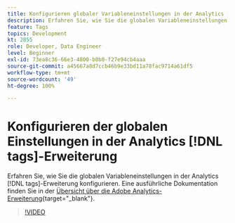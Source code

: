 ```yaml
---
title: Konfigurieren globaler Variableneinstellungen in der Analytics [!DNL tags] -Erweiterung
description: Erfahren Sie, wie Sie die globalen Variableneinstellungen in der Analytics [!DNL tags] -Erweiterung konfigurieren.
feature: Tags
topics: Development
kt: 2855
role: Developer, Data Engineer
level: Beginner
exl-id: 73ea8c36-66e3-4800-b0b0-f27e94cb4aaa
source-git-commit: a45667a8d7ccb46b9e33bd11a78fac9714a61df5
workflow-type: tm+mt
source-wordcount: '49'
ht-degree: 100%

---
```


# Konfigurieren der globalen Einstellungen in der Analytics [!DNL tags]-Erweiterung

Erfahren Sie, wie Sie die globalen Variableneinstellungen in der Analytics [!DNL tags]-Erweiterung konfigurieren. Eine ausführliche Dokumentation finden Sie in der [Übersicht über die Adobe Analytics-Erweiterung](https://experienceleague.adobe.com/docs/experience-platform/tags/extensions/adobe/analytics/overview.html?lang=de){target="_blank"}.

>[!VIDEO](https://video.tv.adobe.com/v/3427921/?quality=12&learn=on&captions=ger)
